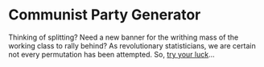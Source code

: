 # Communist Party Generator

Thinking of splitting? Need a new banner for the writhing mass of the working class to rally behind? As revolutionary statisticians, we are certain not every permutation has been attempted. So, [try your luck]()...
